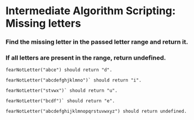 # Intermediate Algorithm Scripting: Missing letters

### Find the missing letter in the passed letter range and return it.

### If all letters are present in the range, return undefined.

```
fearNotLetter("abce") should return "d".

fearNotLetter("abcdefghjklmno")` should return "i".

fearNotLetter("stvwx")` should return "u".

fearNotLetter("bcdf")` should return "e".

fearNotLetter("abcdefghijklmnopqrstuvwxyz") should return undefined.
```